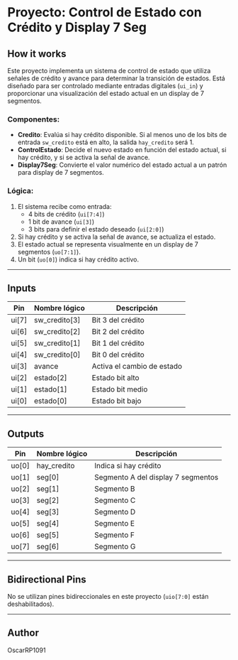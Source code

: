 # Proyecto: Control de Estado con Crédito y Display 7 Seg

## How it works

Este proyecto implementa un sistema de control de estado que utiliza señales de crédito y avance para determinar la transición de estados. Está diseñado para ser controlado mediante entradas digitales (`ui_in`) y proporcionar una visualización del estado actual en un display de 7 segmentos.

### Componentes:

- **Credito**: Evalúa si hay crédito disponible. Si al menos uno de los bits de entrada `sw_credito` está en alto, la salida `hay_credito` será 1.
- **ControlEstado**: Decide el nuevo estado en función del estado actual, si hay crédito, y si se activa la señal de avance.
- **Display7Seg**: Convierte el valor numérico del estado actual a un patrón para display de 7 segmentos.

### Lógica:

1. El sistema recibe como entrada:
   - 4 bits de crédito (`ui[7:4]`)
   - 1 bit de avance (`ui[3]`)
   - 3 bits para definir el estado deseado (`ui[2:0]`)
2. Si hay crédito y se activa la señal de avance, se actualiza el estado.
3. El estado actual se representa visualmente en un display de 7 segmentos (`uo[7:1]`).
4. Un bit (`uo[0]`) indica si hay crédito activo.

---

## Inputs

| Pin   | Nombre lógico | Descripción                       |
|-------|----------------|-----------------------------------|
| ui[7] | sw_credito[3]  | Bit 3 del crédito                 |
| ui[6] | sw_credito[2]  | Bit 2 del crédito                 |
| ui[5] | sw_credito[1]  | Bit 1 del crédito                 |
| ui[4] | sw_credito[0]  | Bit 0 del crédito                 |
| ui[3] | avance         | Activa el cambio de estado       |
| ui[2] | estado[2]      | Estado bit alto                  |
| ui[1] | estado[1]      | Estado bit medio                 |
| ui[0] | estado[0]      | Estado bit bajo                  |

---

## Outputs

| Pin   | Nombre lógico | Descripción                                 |
|-------|----------------|---------------------------------------------|
| uo[0] | hay_credito    | Indica si hay crédito                      |
| uo[1] | seg[0]         | Segmento A del display 7 segmentos         |
| uo[2] | seg[1]         | Segmento B                                 |
| uo[3] | seg[2]         | Segmento C                                 |
| uo[4] | seg[3]         | Segmento D                                 |
| uo[5] | seg[4]         | Segmento E                                 |
| uo[6] | seg[5]         | Segmento F                                 |
| uo[7] | seg[6]         | Segmento G                                 |

---

## Bidirectional Pins

No se utilizan pines bidireccionales en este proyecto (`uio[7:0]` están deshabilitados).

---

## Author

OscarRP1091
